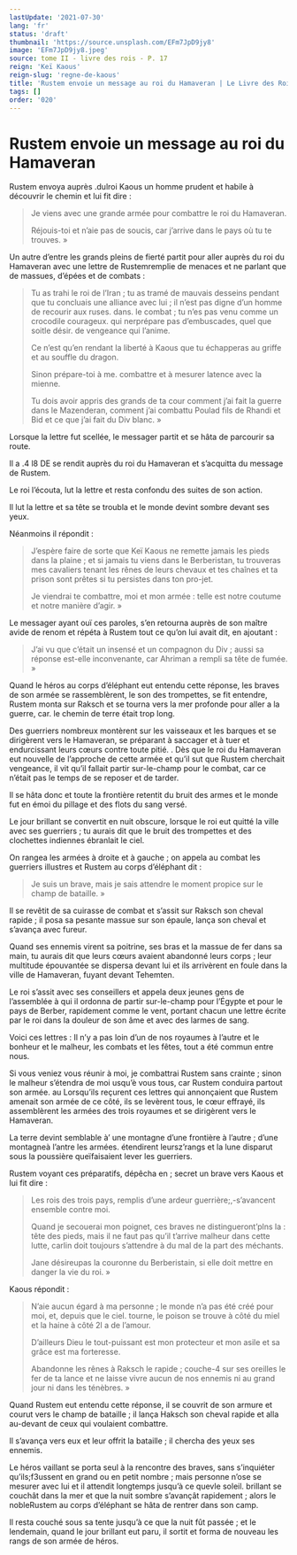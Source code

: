 ```yaml
---
lastUpdate: '2021-07-30'
lang: 'fr'
status: 'draft'
thumbnail: 'https://source.unsplash.com/EFm7JpD9jy8'
image: 'EFm7JpD9jy8.jpeg'
source: tome II - livre des rois - P. 17
reign: 'Keï Kaous'
reign-slug: 'regne-de-kaous'
title: 'Rustem envoie un message au roi du Hamaveran | Le Livre des Rois | Shâhnâmeh'
tags: []
order: '020'
---
```


<!-- LTeX: language=fr -->

# Rustem envoie un message au roi du Hamaveran

Rustem envoya auprès .dulroi Kaous un homme prudent et habile à découvrir le chemin et lui fit dire :

> Je viens avec une grande armée pour combattre le roi du Hamaveran.
>
> Réjouis-toi et n’aie pas de soucis, car j’arrive dans le pays où tu te trouves. »

Un autre d’entre les grands pleins de fierté partit pour aller auprès du roi du Hamaveran avec une lettre de Rustemremplie de menaces et ne parlant que de massues, d’épées et de combats :

> Tu as trahi le roi de l’Iran ; tu as tramé de mauvais desseins pendant que tu concluais une alliance avec lui ; il n’est pas digne d’un homme de recourir aux ruses. dans. le combat ; tu n’es pas venu comme un crocodile courageux. qui nerprépare pas d’embuscades, quel que soitle désir. de vengeance qui l’anime.
>
> Ce n’est qu’en rendant la liberté à Kaous que tu échapperas au griffe et au souffle du dragon.
>
> Sinon prépare-toi à me. combattre et à mesurer latence avec la mienne.
>
> Tu dois avoir appris des grands de ta cour comment j’ai fait la guerre dans le Mazenderan, comment j’ai combattu Poulad fils de Rhandi et Bid et ce que j’ai fait du Div blanc. »

Lorsque la lettre fut scellée, le messager partit et se hâta de parcourir sa route.

Il a .4
l8 DE se rendit auprès du roi du Hamaveran et s’acquitta du message de Rustem.

Le roi l’écouta, lut la lettre et resta confondu des suites de son action.

Il lut la lettre et sa tête se troubla et le monde devint sombre devant ses yeux.

Néanmoins il répondit :

> J’espère faire de sorte que Keï Kaous ne remette jamais les pieds dans la plaine ; et si jamais tu viens dans le Berberistan, tu trouveras mes cavaliers tenant les rênes de leurs chevaux et tes chaînes et ta prison sont prêtes si tu persistes dans ton pro-jet.
>
> Je viendrai te combattre, moi et mon armée : telle est notre coutume et notre manière d’agir. »

Le messager ayant ouï ces paroles, s’en retourna auprès de son maître avide de renom et répéta à Rustem tout ce qu’on lui avait dit, en ajoutant :

> J’ai vu que c’était un insensé et un compagnon du Div ; aussi sa réponse est-elle inconvenante, car Ahriman a rempli sa tête de fumée. »

Quand le héros au corps d’éléphant eut entendu cette réponse, les braves de son armée se rassemblèrent, le son des trompettes, se fit entendre, Rustem monta sur Raksch et se tourna vers la mer profonde pour aller a la guerre, car. le chemin de terre était trop long.

Des guerriers nombreux montèrent sur les vaisseaux et les barques et se dirigèrent vers le Hamaveran, se préparant à saccager et à tuer et endurcissant leurs cœurs contre toute pitié. .
Dès que le roi du Hamaveran eut nouvelle de l’approche de cette armée et qu’il sut que Rustem cherchait vengeance, il vit qu’il fallait partir sur-le-champ pour le combat, car ce n’était pas le temps de se reposer et de tarder.

Il se hâta donc et toute la frontière retentit du bruit des armes et le monde fut en émoi du pillage et des flots du sang versé.

Le jour brillant se convertit en nuit obscure, lorsque le roi eut quitté la ville avec ses guerriers ; tu aurais dit que le bruit des trompettes et des clochettes indiennes ébranlait le ciel.

On rangea les armées à droite et à gauche ; on appela au combat les guerriers illustres et Rustem au corps d’éléphant dit :

> Je suis un brave, mais je sais attendre le moment propice sur le champ de bataille. »

Il se revêtit de sa cuirasse de combat et s’assit sur Raksch son cheval rapide ; il posa sa pesante massue sur son épaule, lança son cheval et s’avança avec fureur.

Quand ses ennemis virent sa poitrine, ses bras et la massue de fer dans sa main, tu aurais dit que leurs cœurs avaient abandonné leurs corps ; leur multitude épouvantée se dispersa devant lui et ils arrivèrent en foule dans la ville de Hamaveran, fuyant devant Tehemten.

Le roi s’assit avec ses conseillers et appela deux jeunes gens de l’assemblée à qui il ordonna de partir sur-le-champ pour l’Égypte et pour le pays de Berber, rapidement comme le vent, portant chacun une lettre écrite par le roi dans la douleur de son âme et avec des larmes de sang.

Voici ces lettres : Il n’y a pas loin d’un de nos royaumes à l’autre et le bonheur et le malheur, les combats et les fêtes, tout a été commun entre nous.

Si vous veniez vous réunir à moi, je combattrai Rustem sans crainte ; sinon le malheur s’étendra de moi usqu’è vous tous, car Rustem conduira partout son armée. au Lorsqu’ils reçurent ces lettres qui annonçaient que Rustem amenait son armée de ce côté, ils se levèrent tous, le cœur effrayé, ils assemblèrent les armées des trois royaumes et se dirigèrent vers le Hamaveran.

La terre devint semblable à’ une montagne d’une frontière à l’autre ; d’une montagneà l’antre les armées. étendirent leursz’rangs et la lune disparut sous la poussière queïfaisaient lever les guerriers.

Rustem voyant ces préparatifs, dépêcha en ; secret un brave vers Kaous et lui fit dire :

> Les rois des trois pays, remplis d’une ardeur guerrière;,-s’avancent ensemble contre moi.
>
> Quand je secouerai mon poignet, ces braves ne distingueront’plns la : tête des pieds, mais il ne faut pas qu’il t’arrive malheur dans cette lutte, carlin doit toujours s’attendre à du mal de la part des méchants.
>
> Jane désireupas la couronne du Berberistain, si elle doit mettre en danger la vie du roi. »

Kaous répondit :

> N’aie aucun égard à ma personne ; le monde n’a pas été créé pour moi, et, depuis que le ciel. tourne, le poison se trouve à côté du miel et la haine à côté 2l a de l’amour.
>
> D’ailleurs Dieu le tout-puissant est mon protecteur et mon asile et sa grâce est ma forteresse.
>
> Abandonne les rênes à Raksch le rapide ; couche-4 sur ses oreilles le fer de ta lance et ne laisse vivre aucun de nos ennemis ni au grand jour ni dans les ténèbres. »

Quand Rustem eut entendu cette réponse, il se couvrit de son armure et courut vers le champ de bataille ; il lança Haksch son cheval rapide et alla au-devant de ceux qui voulaient combattre.

Il s’avança vers eux et leur offrit la bataille ; il chercha des yeux ses ennemis.

Le héros vaillant se porta seul à la rencontre des braves, sans s’inquiéter qu’ils;f3ussent en grand ou en petit nombre ; mais personne n’ose se mesurer avec lui et il attendit longtemps jusqu’à ce quevle soleil. brillant se couchât dans la mer et que la nuit sombre s’avançât rapidement ; alors le nobleRustem au corps d’éléphant se hâta de rentrer dans son camp.

Il resta couché sous sa tente jusqu’à ce que la nuit fût passée ; et le lendemain, quand le jour brillant eut paru, il sortit et forma de nouveau les rangs de son armée de héros.

